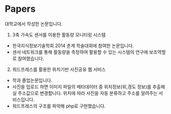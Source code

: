 # Papers

대학교에서 작성한 논문입니다.

1. 3축 가속도 센서를 이용한 활동량 모니터링 시스템
  - 한국지식정보기술학회 2014 춘계 학술대회에 참여한 논문입니다.
  - 센서 네트워크를 통해 활동량을 측정하여 활용할 수 있는 시스템의 연구에 보조역할로 참여했습니다.
  
2. 워드프레스를 활용한 위치기반 사진공유 웹 서비스
  - 학과 졸업논문입니다.
  - 사진을 업로드 하면 이미지 파일의 메타데이터 중 위치정보(위,경도 정보)를 추출해 실 주소값으로 변경합니다. 
    위치에 따라 사진을 자동 분류하고 주소를 알려주는 서비스입니다.
  - 워드프레스의 구조를 파악해 php로 구현했습니다.

